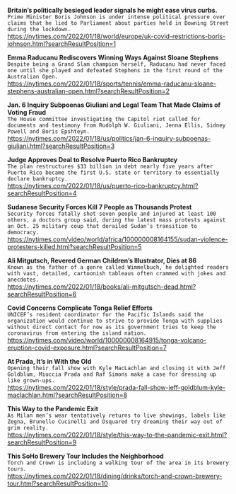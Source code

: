 **Britain’s politically besieged leader signals he might ease virus curbs.**\
`Prime Minister Boris Johnson is under intense political pressure over claims that he lied to Parliament about parties held in Downing Street during the lockdown.`\
https://nytimes.com/2022/01/18/world/europe/uk-covid-restrictions-boris-johnson.html?searchResultPosition=1

**Emma Raducanu Rediscovers Winning Ways Against Sloane Stephens**\
`Despite being a Grand Slam champion herself, Raducanu had never faced one until she played and defeated Stephens in the first round of the Australian Open.`\
https://nytimes.com/2022/01/18/sports/tennis/emma-raducanu-sloane-stephens-australian-open.html?searchResultPosition=2

**Jan. 6 Inquiry Subpoenas Giuliani and Legal Team That Made Claims of Voting Fraud**\
`The House committee investigating the Capitol riot called for documents and testimony from Rudolph W. Giuliani, Jenna Ellis, Sidney Powell and Boris Epshteyn.`\
https://nytimes.com/2022/01/18/us/politics/jan-6-inquiry-subpoenas-giuliani.html?searchResultPosition=3

**Judge Approves Deal to Resolve Puerto Rico Bankruptcy**\
`The plan restructures $33 billion in debt nearly five years after Puerto Rico became the first U.S. state or territory to essentially declare bankruptcy.`\
https://nytimes.com/2022/01/18/us/puerto-rico-bankruptcy.html?searchResultPosition=4

**Sudanese Security Forces Kill 7 People as Thousands Protest**\
`Security forces fatally shot seven people and injured at least 100 others, a doctors group said, during the latest mass protests against an Oct. 25 military coup that derailed Sudan’s transition to democracy.`\
https://nytimes.com/video/world/africa/100000008164155/sudan-violence-protesters-killed.html?searchResultPosition=5

**Ali Mitgutsch, Revered German Children’s Illustrator, Dies at 86**\
`Known as the father of a genre called Wimmelbuch, he delighted readers with vast, detailed, cartoonish tableaus often crammed with jokes and anecdotes.`\
https://nytimes.com/2022/01/18/books/ali-mitgutsch-dead.html?searchResultPosition=6

**Covid Concerns Complicate Tonga Relief Efforts**\
`UNICEF’s resident coordinator for the Pacific Islands said the organization would continue to strive to provide Tonga with supplies without direct contact for now as its government tries to keep the coronavirus from entering the island nation.`\
https://nytimes.com/video/world/100000008164915/tonga-volcano-eruption-covid-exposure.html?searchResultPosition=7

**At Prada, It’s in With the Old**\
`Opening their fall show with Kyle MacLachlan and closing it with Jeff Goldblum, Miuccia Prada and Raf Simons make a case for dressing up like grown-ups.`\
https://nytimes.com/2022/01/18/style/prada-fall-show-jeff-goldblum-kyle-maclachlan.html?searchResultPosition=8

**This Way to the Pandemic Exit**\
`As Milan men’s wear tentatively returns to live showings, labels like Zegna, Brunello Cucinelli and Dsquared try dreaming their way out of grim reality.`\
https://nytimes.com/2022/01/18/style/this-way-to-the-pandemic-exit.html?searchResultPosition=9

**This SoHo Brewery Tour Includes the Neighborhood**\
`Torch and Crown is including a walking tour of the area in its brewery tours.`\
https://nytimes.com/2022/01/18/dining/drinks/torch-and-crown-brewery-tour.html?searchResultPosition=10

